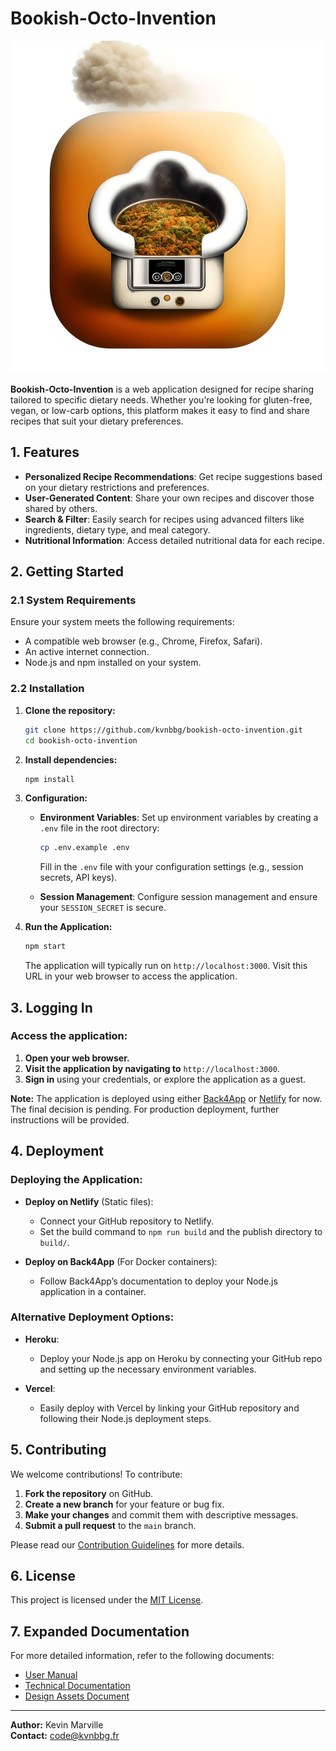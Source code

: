# Bookish-Octo-Invention

![Bookish-Octo-Invention Logo](doc/images/logo.png)

**Bookish-Octo-Invention** is a web application designed for recipe sharing tailored to specific dietary needs. Whether you’re looking for gluten-free, vegan, or low-carb options, this platform makes it easy to find and share recipes that suit your dietary preferences.

## 1. Features

- **Personalized Recipe Recommendations**: Get recipe suggestions based on your dietary restrictions and preferences.
- **User-Generated Content**: Share your own recipes and discover those shared by others.
- **Search & Filter**: Easily search for recipes using advanced filters like ingredients, dietary type, and meal category.
- **Nutritional Information**: Access detailed nutritional data for each recipe.

## 2. Getting Started

### 2.1 System Requirements

Ensure your system meets the following requirements:

- A compatible web browser (e.g., Chrome, Firefox, Safari).
- An active internet connection.
- Node.js and npm installed on your system.

### 2.2 Installation

1. **Clone the repository:**
   ```bash
   git clone https://github.com/kvnbbg/bookish-octo-invention.git
   cd bookish-octo-invention
   ```

2. **Install dependencies:**
   ```bash
   npm install
   ```

3. **Configuration:**
   - **Environment Variables**: Set up environment variables by creating a `.env` file in the root directory:
     ```bash
     cp .env.example .env
     ```
     Fill in the `.env` file with your configuration settings (e.g., session secrets, API keys).

   - **Session Management**: Configure session management and ensure your `SESSION_SECRET` is secure.

4. **Run the Application:**
   ```bash
   npm start
   ```

   The application will typically run on `http://localhost:3000`. Visit this URL in your web browser to access the application.

## 3. Logging In

### Access the application:
1. **Open your web browser.**
2. **Visit the application by navigating to** `http://localhost:3000`.
3. **Sign in** using your credentials, or explore the application as a guest.

**Note:** The application is deployed using either [Back4App](https://containers.back4app.com/) or [Netlify](https://netlify.app/) for now. The final decision is pending. For production deployment, further instructions will be provided.

## 4. Deployment

### Deploying the Application:

- **Deploy on Netlify** (Static files):
  - Connect your GitHub repository to Netlify.
  - Set the build command to `npm run build` and the publish directory to `build/`.

- **Deploy on Back4App** (For Docker containers):
  - Follow Back4App’s documentation to deploy your Node.js application in a container.

### Alternative Deployment Options:

- **Heroku**:
  - Deploy your Node.js app on Heroku by connecting your GitHub repo and setting up the necessary environment variables.

- **Vercel**:
  - Easily deploy with Vercel by linking your GitHub repository and following their Node.js deployment steps.

## 5. Contributing

We welcome contributions! To contribute:

1. **Fork the repository** on GitHub.
2. **Create a new branch** for your feature or bug fix.
3. **Make your changes** and commit them with descriptive messages.
4. **Submit a pull request** to the `main` branch.

Please read our [Contribution Guidelines](CONTRIBUTING.md) for more details.

## 6. License

This project is licensed under the [MIT License](LICENSE).

## 7. Expanded Documentation

For more detailed information, refer to the following documents:

- [User Manual](doc/userManual.md)
- [Technical Documentation](doc/technicalDoc.md)
- [Design Assets Document](doc/designAssets.md)

---

**Author:** Kevin Marville  
**Contact:** [code@kvnbbg.fr](mailto:code@kvnbbg.fr)
